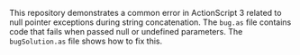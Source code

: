 This repository demonstrates a common error in ActionScript 3 related to null pointer exceptions during string concatenation. The `bug.as` file contains code that fails when passed null or undefined parameters. The `bugSolution.as` file shows how to fix this.